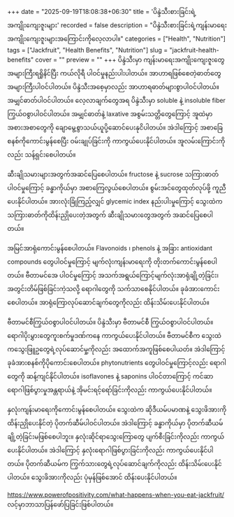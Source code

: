 +++
date = "2025-09-19T18:08:38+06:30"
title = 'ပိန္ဒဲသီးစားခြင်းရဲ့အကျိုးကျေးဇူးများ'
recorded = false
description = "ပိန္ဒဲသီးစားခြင်းရဲ့ကျန်းမာရေးအကျိုးကျေးဇူးများအကြောင်းကိုလေ့လာပါ။"
categories = ["Health", "Nutrition"]
tags = ["Jackfruit", "Health Benefits", "Nutrition"]
slug = "jackfruit-health-benefits"
cover = ""
preview = ""
+++
ပိန္ဒဲသီးမှာ ကျန်းမာရေးအကျိုးကျေးဇူးတွေအများကြီးရရှိုနိင်ပြီး ကယ်လိုရီ ပါဝင်မှုနည်းပါးပါတယ်။ အာဟာရဖြစ်စေတဲ့ဓာတ်တွေအများကြီးပါဝင်ပါတယ်။ ပိန္ဒဲသီးအစေ့မှာလည်း အာဟာရဓာတ်များစွာပါဝင်ပါတယ်။
အမျှင်ဓာတ်ပါဝင်ပါတယ်။
လေ့လာချက်တွေအရ ပိန္ဒဲသီးမှာ soluble နဲ့ insoluble fiber ကြွယ်ဝစွာပါဝင်ပါတယ်။ အမျှင်ဓာတ်နဲ့ laxative အစွမ်းသတ္တိတွေကြောင့် အူထဲမှာ အစားအစာတွေကို ချောမွေ့စွာသယ်ယူပို့ဆောင်ပေးနုငိပါတယ်။ အဲဒါကြောင့် အစာခြေစနစ်ကိုကောင်းမွန်စေပြီး ဝမ်းချုပ်ခြင်းကို ကာကွယ်ပေးနိုင်ပါတယ်။ အူလမ်းကြောင်းကိုလည်း သန့်ရှင်းစေပါတယ်။

ဆီးချိုသမားများအတွက်အဆင်ပြေစေပါတယ်။
fructose နဲ့ sucrose သကြားဓာတ်ပါဝင်မှုကြောင့် ခန္ဓာကိုယ်မှာ အစာကြေလွယ်စေပါတယ်။ စွမ်းအင်တွေထုတ်လုပ်ဖို့ ကူညီပေးနိုင်ပါတယ်။ အားလုံးခြုံကြည့်လျှင် glycemic index နည်းပါးမှုကြောင့်
သွေးထဲကသကြားဓာတ်ကိုထိန်းညှိုပေးတဲ့အတွက် ဆီးချိုသမားတွေအတွက် အဆင်ပြေစေပါတယ်။

အမြင်အာရုံကောင်းမွန်စေပါတယ်။
Flavonoids ၊ phenols နဲ့ အခြား antioxidant compounds တွေပါဝင်မှုကြောင့် မျက်လုံးကျန်းမာရေးကို တိုးတက်ကောင်းမွန်စေပါတယ်။ ဗီတာမင်အေ ပါဝင်မှုကြောင့် အသက်အရွယ်ကြောင့်မျက်လုံးအာရုံချို့တဲ့ခြင်း၊ အတွင်းတိမ်ဖြစ်ခြင်းကဲ့သလို့ ရောဂါတွေကို သက်သာစေနိုင်ပါတယ်။ ခုခံအားကောင်းစေပါတယ်။ အာရုံကြောလုပ်ဆောင်ချက်တွေကိုလည်း ထိန်းသိမ်းပေးနိုင်ပါတယ်။

ဗီတာမင်စီကြွယ်ဝစွာပါဝင်ပါတယ်။
ပိန္ဒဲသီးမှာ ဗီတာမင်စီ ကြွယ်ဝစွာပါဝင်ပါတယ်။ ရောဂါပိုးမွှားတွေကူးစက်မှုဒဏ်ကနေ ကာကွယ်ပေးနိုင်ပါတယ်။ ဗီတာမင်စီက သွေးထဲကသွေးဖြူဥတွေရဲ့လုပ်ဆောင်မှု့ကိုလည်း အထောက်အကူဖြစ်စေပါယတ်။ အဲဒါကြောင့် ခုခံအားစနစ်ကိုပိုကောင်းစေပါတယ်။ phytonutrients တွေပါဝင်မှုကြောင့်လည်း ရောဂါတွေကို ဆန့်ကျင်နိုင်ပါတယ်။ isoflavones နဲ့ saponins ပါဝင်တာကြောင့် ကင်ဆာရောဂါဖြစ်ပွားမှုအန္တရာယ်နဲ့ အိုမင်းရင့်ရော်ခြင်းကိုလည်း ကာကွယ်ပေးနိုင်ပါတယ်။

နှလုံးကျန်းမာရေးကိုကောင်းမွန်စေပါတယ်။
သွေးထဲက ဆိုဒီယမ်ပမာဏနဲ့ သွေးဖိအားကို ထိန်းညှိုပေးနိုင်တဲ့ ပိုတက်ဆီမ်ပါဝင်ပါတယ်။ အဲဒါကြောင့် ခန္ဓာကိုယ်မှာ ပိုတက်ဆီယမ်ချို့တဲ့ခြင်းမဖြစ်စေပါဘူး။ နှလုံးဆိုင်ရာသွေးကြောတွေ ပျက်စီးခြင်းကိုလည်း ကာကွယ်ပေးနိုင်ပါတယ်။ အဲဒါကြောင့် နှလုံးရောဂါဖြစ်ပွားခြင်းကိုလည်း ကာကွယ်ပေးနိုင်ပါတယ်။ ပိုတက်ဆီယမ်က ကြွက်သားတွေရဲ့လုပ်ဆောင်ချက်ကိုလည်း ထိန်းသိမ်းပေးနိုင်ပါတယ်။ သွေးဖိအားကိုလည်း ပုံမှန်ဖြစ်အောင် ထိန်းပေးနိုင်ပါတယ်။

https://www.powerofpositivity.com/what-happens-when-you-eat-jackfruit/ လင့်မှာဘာသာပြန်ဖော်ပြခြင်းဖြစ်ပါတယ်။ 